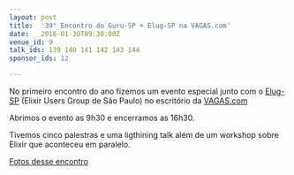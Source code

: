 ```yaml
---
layout: post
title:  '39° Encontro do Guru-SP + Elug-SP na VAGAS.com'
date:   2016-01-30T09:30:00Z
venue_id: 9
talk_ids: 139 140 141 142 143 144
sponsor_ids: 12

---
```


<p>No primeiro encontro do ano fizemos um&nbsp;evento especial junto com o <a href="http://www.meetup.com/elug_sp/">Elug-SP</a>&nbsp;(Elixir Users Group de S&atilde;o Paulo)&nbsp;no escrit&oacute;rio da <a href="http://www.vagas.com.br/institucional/quem-somos">VAGAS.com</a></p>

<p>Abrimos o evento as 9h30 e encerramos as&nbsp;16h30.</p>

<p>Tivemos cinco&nbsp;palestras e uma ligthining talk al&eacute;m de um workshop sobre Elixir que aconteceu em paralelo.</p>

<p><a href="https://goo.gl/photos/e2PWXmdgfV1XNiAW6">Fotos desse encontro</a></p>

